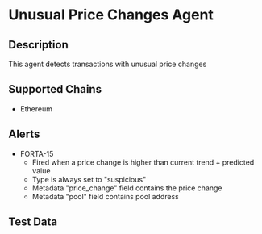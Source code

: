 # Unusual Price Changes Agent

## Description

This agent detects transactions with unusual price changes

## Supported Chains

- Ethereum

## Alerts

- FORTA-15
  - Fired when a price change is higher than current trend + predicted value
  - Type is always set to "suspicious"
  - Metadata "price_change" field contains the price change
  - Metadata "pool" field contains pool address

## Test Data